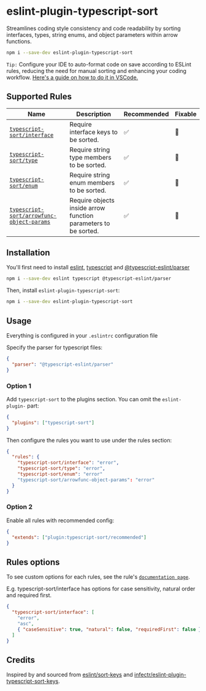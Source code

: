 # eslint-plugin-typescript-sort

Streamlines coding style consistency and code readability by sorting interfaces, types, string enums, and object parameters within arrow functions.

```sh
npm i --save-dev eslint-plugin-typescript-sort
```

`Tip:` Configure your IDE to auto-format code on save according to ESLint rules, reducing the need for manual sorting and enhancing your coding workflow. [Here's a guide on how to do it in VSCode.](https://github.com/DanielDanielsson/Docs/blob/main/VSCode%20eslint%20format%20on%20save)

## Supported Rules

<!-- begin rule list -->
<!-- prettier-ignore -->
| Name | Description | Recommended | Fixable |
| ---- | ----------- | ------------------ | -------- |
| [`typescript-sort/interface`](./docs/interface.md) | Require interface keys to be sorted. | ✅ | :wrench: |
| [`typescript-sort/type`](./docs/type.md) | Require string type members to be sorted. | ✅ | :wrench: |
| [`typescript-sort/enum`](./docs/enum.md) | Require string enum members to be sorted. | ✅ | :wrench: |
| [`typescript-sort/arrowfunc-object-params`](./docs/arrowfunc-object-params.md) | Require objects inside arrow function parameters to be sorted. | ✅ | :wrench: |

<!-- end rule list -->

## Installation

You'll first need to install [eslint](https://www.npmjs.com/package/eslint), [typescript](https://www.npmjs.com/package/typescript) and [@typescript-eslint/parser](https://www.npmjs.com/package/@typescript-eslint/parser)

```sh
npm i --save-dev eslint typescript @typescript-eslint/parser
```

Then, install `eslint-plugin-typescript-sort`:

```sh
npm i --save-dev eslint-plugin-typescript-sort
```

## Usage

Everything is configured in your `.eslintrc` configuration file

Specify the parser for typescript files:

```json
{
  "parser": "@typescript-eslint/parser"
}
```

### Option 1

Add `typescript-sort` to the plugins section. You can omit the `eslint-plugin-` part:

```json
{
  "plugins": ["typescript-sort"]
}
```

Then configure the rules you want to use under the rules section:

```json
{
  "rules": {
    "typescript-sort/interface": "error",
    "typescript-sort/type": "error",
    "typescript-sort/enum": "error"
    "typescript-sort/arrowfunc-object-params": "error"
  }
}
```

### Option 2

Enable all rules with recommended config:

```json
{
  "extends": ["plugin:typescript-sort/recommended"]
}
```

## Rules options

To see custom options for each rules, see the rule's [`documentation page`](./docs/index.md).

E.g. typescript-sort/interface has options for case sensitivity, natural order and required first.

```json
{
  "typescript-sort/interface": [
    "error",
    "asc",
    { "caseSensitive": true, "natural": false, "requiredFirst": false }
  ]
}
```

## Credits

Inspired by and sourced from [eslint/sort-keys](https://github.com/eslint/eslint/blob/main/docs/src/rules/sort-keys.md)
and [infectr/eslint-plugin-typescript-sort-keys](https://github.com/infctr/eslint-plugin-typescript-sort-keys/tree/master).
